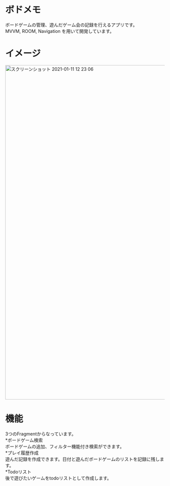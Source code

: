 # ボドメモ
ボードゲームの管理、遊んだゲーム会の記録を行えるアプリです。<br>
MVVM, ROOM, Navigation を用いて開発しています。

# イメージ
<img width="1058" alt="スクリーンショット 2021-01-11 12 23 06" src="https://user-images.githubusercontent.com/64339483/110243276-037c4180-7f9d-11eb-844b-f0e6b95ab1d9.png">

# 機能

3つのFragmentからなっています。  
*ボードゲーム検索    
  ボードゲームの追加、フィルター機能付き検索ができます。  
*プレイ履歴作成  
  遊んだ記録を作成できます。日付と遊んだボードゲームのリストを記録に残します。  
*Todoリスト  
  後で遊びたいゲームをtodoリストとして作成します。
